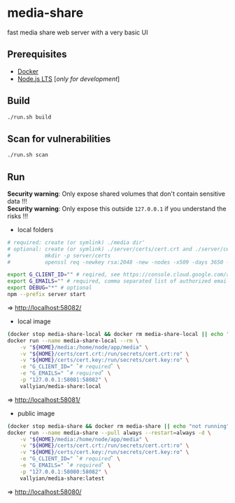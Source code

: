 # media-share

fast media share web server with a very basic UI

## Prerequisites

* [Docker](https://docs.docker.com/get-docker/)
* [Node.js LTS](https://nodejs.org/en/) [*only for development*]

## Build

```sh
./run.sh build
```

## Scan for vulnerabilities

```sh
./run.sh scan
```

## Run

**Security warning**: Only expose shared volumes that don't contain sensitive data !!!  
**Security warning**: Only expose this outside `127.0.0.1` if you understand the risks !!!  

* local folders

```sh
# required: create (or symlink) ./media dir'
# optional: create (or symlink) ./server/certs/cert.crt and ./server/certs/cert.key files
#           mkdir -p server/certs
#           openssl req -newkey rsa:2048 -new -nodes -x509 -days 3650 -out server/certs/cert.crt -keyout server/certs/cert.key

export G_CLIENT_ID="" # reqired, see https://console.cloud.google.com/apis/credentials
export G_EMAILS="" # required, comma separated list of authorized emails
export DEBUG="*" # optional
npm --prefix server start
```

=> [http://localhost:58082/](http://localhost:58082/)

* local image

```sh
(docker stop media-share-local && docker rm media-share-local || echo "not running") && \
docker run --name media-share-local --rm \
    -v "${HOME}/media:/home/node/app/media" \
    -v "${HOME}/certs/cert.crt:/run/secrets/cert.crt:ro" \
    -v "${HOME}/certs/cert.key:/run/secrets/cert.key:ro" \
    -e "G_CLIENT_ID=" `# required` \
    -e "G_EMAILS=" `# required` \
    -p "127.0.0.1:58081:58082" \
    vallyian/media-share:local
```

=> [http://localhost:58081/](http://localhost:58081/)

* public image

```sh
(docker stop media-share && docker rm media-share || echo "not running") && \
docker run --name media-share --pull always --restart=always -d \
    -v "${HOME}/media:/home/node/app/media" \
    -v "${HOME}/certs/cert.crt:/run/secrets/cert.crt:ro" \
    -v "${HOME}/certs/cert.key:/run/secrets/cert.key:ro" \
    -e "G_CLIENT_ID=" `# required` \
    -e "G_EMAILS=" `# required` \
    -p "127.0.0.1:58080:58082" \
    vallyian/media-share:latest
```

=> [http://localhost:58080/](http://localhost:58080/)
